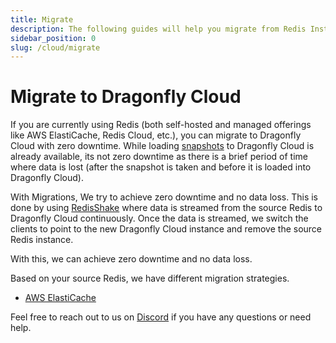 ```yaml
---
title: Migrate
description: The following guides will help you migrate from Redis Instances to Dragonfly Cloud
sidebar_position: 0
slug: /cloud/migrate
---
```


# Migrate to Dragonfly Cloud

If you are currently using Redis (both self-hosted and managed offerings like AWS ElastiCache, Redis Cloud, etc.), you can migrate to Dragonfly Cloud with zero downtime. While loading [snapshots](/cloud/migrate/aws) to Dragonfly Cloud is
already available, its not zero downtime as there is a brief period of time where data is lost (after the snapshot is taken and before it is loaded into Dragonfly Cloud).

With Migrations, We try to achieve zero downtime and no data loss. This is done by using [RedisShake](https://github.com/alibaba/RedisShake) where data is streamed from the source Redis to Dragonfly Cloud continuously. Once the data is streamed, we switch the clients to point to the new Dragonfly Cloud instance and remove the source Redis instance.

With this, we can achieve zero downtime and no data loss.

Based on your source Redis, we have different migration strategies.

- [AWS ElastiCache](./migrate/aws-elasticache)

Feel free to reach out to us on [Discord](https://discord.gg/HsPjXGVH85) if you have any questions or need help.